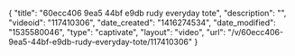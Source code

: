 {
    "title": "60ecc406 9ea5 44bf e9db rudy everyday tote",
    "description": "",
    "videoid": "117410306",
    "date_created": "1416274534",
    "date_modified": "1535580046",
    "type": "captivate",
    "layout": "video",
    "url": "\/v\/60ecc406-9ea5-44bf-e9db-rudy-everyday-tote\/117410306"
}